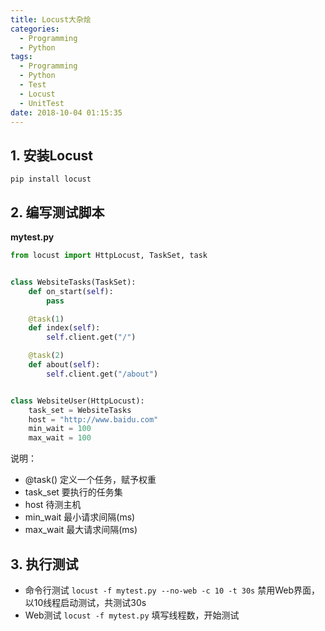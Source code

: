 ```yaml
---
title: Locust大杂烩
categories:
  - Programming
  - Python
tags:
  - Programming
  - Python
  - Test
  - Locust
  - UnitTest
date: 2018-10-04 01:15:35
---
```


## 1. 安装Locust

`pip install locust`

## 2. 编写测试脚本

**mytest.py**

```python
from locust import HttpLocust, TaskSet, task


class WebsiteTasks(TaskSet):
    def on_start(self):
        pass

    @task(1)
    def index(self):
        self.client.get("/")

    @task(2)
    def about(self):
        self.client.get("/about")


class WebsiteUser(HttpLocust):
    task_set = WebsiteTasks
    host = "http://www.baidu.com"
    min_wait = 100
    max_wait = 100
```

说明：

- @task(<weight>) 定义一个任务，赋予权重
- task_set 要执行的任务集
- host 待测主机
- min_wait 最小请求间隔(ms)
- max_wait 最大请求间隔(ms)

## 3. 执行测试

- 命令行测试 `locust -f mytest.py --no-web -c 10 -t 30s` 禁用Web界面，以10线程启动测试，共测试30s
- Web测试 `locust -f mytest.py` 填写线程数，开始测试
